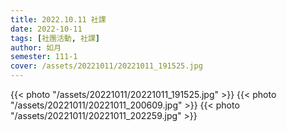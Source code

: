 ```yaml
---
title: 2022.10.11 社課
date: 2022-10-11
tags: [社團活動, 社課]
author: 如月
semester: 111-1
cover: /assets/20221011/20221011_191525.jpg
---
```


{{< photo "/assets/20221011/20221011_191525.jpg" >}} {{< photo "/assets/20221011/20221011_200609.jpg" >}}
{{< photo "/assets/20221011/20221011_202259.jpg" >}}
